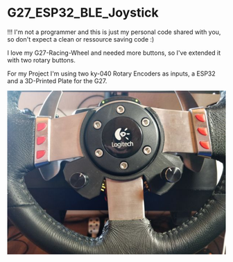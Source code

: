 # G27_ESP32_BLE_Joystick

!!! I'm not a programmer and this is just my personal code shared with you, so don't expect a clean or ressource saving code :)

I love my G27-Racing-Wheel and needed more buttons, so I've extended it with two rotary buttons.

For my Project I'm using two ky-040 Rotary Encoders as inputs, a ESP32 and a 3D-Printed Plate for the G27.



![alt text](https://github.com/Schnup89/G27_ESP32_BLE_Joystick/blob/master/G27-Rotarys.jpg?raw=true)


